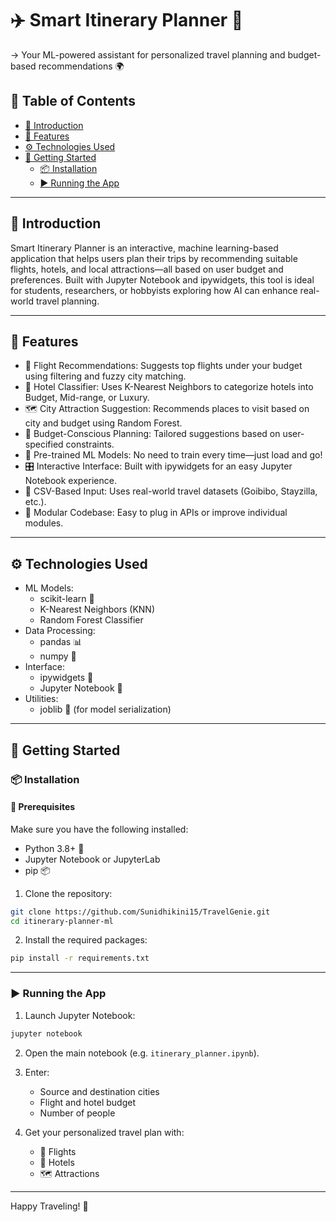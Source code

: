 
# ✈️ Smart Itinerary Planner 🧳

-> Your ML-powered assistant for personalized travel planning and budget-based recommendations 🌍

## 📑 Table of Contents

- [🌟 Introduction](#-introduction)
- [💪 Features](#-features)
- [⚙ Technologies Used](#-technologies-used)
- [🚀 Getting Started](#-getting-started)
    - [📦 Installation](#-installation)
    - [▶ Running the App](#-running-the-app)

---

## 🌟 Introduction

Smart Itinerary Planner is an interactive, machine learning-based application that helps users plan their trips by recommending suitable flights, hotels, and local attractions—all based on user budget and preferences. Built with Jupyter Notebook and ipywidgets, this tool is ideal for students, researchers, or hobbyists exploring how AI can enhance real-world travel planning.

---

## 💪 Features

* 🛫 Flight Recommendations: Suggests top flights under your budget using filtering and fuzzy city matching.
* 🏨 Hotel Classifier: Uses K-Nearest Neighbors to categorize hotels into Budget, Mid-range, or Luxury.
* 🗺️ City Attraction Suggestion: Recommends places to visit based on city and budget using Random Forest.
* 💸 Budget-Conscious Planning: Tailored suggestions based on user-specified constraints.
* 🤖 Pre-trained ML Models: No need to train every time—just load and go!
* 🎛️ Interactive Interface: Built with ipywidgets for an easy Jupyter Notebook experience.
* 📂 CSV-Based Input: Uses real-world travel datasets (Goibibo, Stayzilla, etc.).
* 🔄 Modular Codebase: Easy to plug in APIs or improve individual modules.
---

## ⚙ Technologies Used

* ML Models:
  * scikit-learn 🧠
  * K-Nearest Neighbors (KNN)
  * Random Forest Classifier
* Data Processing:
  * pandas 📊
  * numpy 🔢
* Interface:
  * ipywidgets 🧩
  * Jupyter Notebook 📓
* Utilities:
  * joblib 💾 (for model serialization)

---

## 🚀 Getting Started

### 📦 Installation

#### 🔧 Prerequisites

Make sure you have the following installed:

* Python 3.8+ 🐍
* Jupyter Notebook or JupyterLab
* pip 📦

1. Clone the repository:

```bash
git clone https://github.com/Sunidhikini15/TravelGenie.git
cd itinerary-planner-ml
```

2. Install the required packages:

```bash
pip install -r requirements.txt
```

---

### ▶ Running the App

1. Launch Jupyter Notebook:

```bash
jupyter notebook
```

2. Open the main notebook (e.g. `itinerary_planner.ipynb`).

3. Enter:
   - Source and destination cities
   - Flight and hotel budget
   - Number of people

4. Get your personalized travel plan with:
   - 🛫 Flights
   - 🏨 Hotels
   - 🗺️ Attractions

---

Happy Traveling! 🚀
